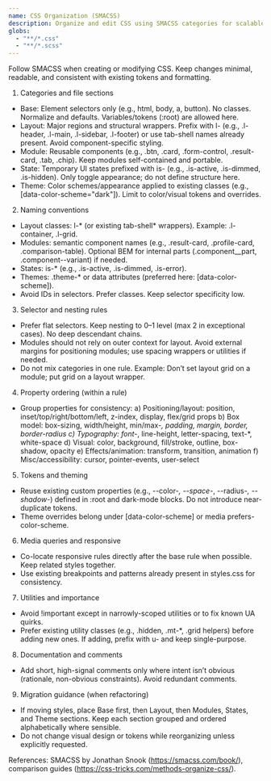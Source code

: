 ```yaml
---
name: CSS Organization (SMACSS)
description: Organize and edit CSS using SMACSS categories for scalable, maintainable styles.
globs:
  - "**/*.css"
  - "**/*.scss"
---
```


Follow SMACSS when creating or modifying CSS. Keep changes minimal, readable, and consistent with existing tokens and formatting.

1) Categories and file sections
- Base: Element selectors only (e.g., html, body, a, button). No classes. Normalize and defaults. Variables/tokens (:root) are allowed here.
- Layout: Major regions and structural wrappers. Prefix with l- (e.g., .l-header, .l-main, .l-sidebar, .l-footer) or use tab-shell names already present. Avoid component-specific styling.
- Module: Reusable components (e.g., .btn, .card, .form-control, .result-card, .tab, .chip). Keep modules self-contained and portable.
- State: Temporary UI states prefixed with is- (e.g., .is-active, .is-dimmed, .is-hidden). Only toggle appearance; do not define structure here.
- Theme: Color schemes/appearance applied to existing classes (e.g., [data-color-scheme="dark"]). Limit to color/visual tokens and overrides.

2) Naming conventions
- Layout classes: l-* (or existing tab-shell* wrappers). Example: .l-container, .l-grid.
- Modules: semantic component names (e.g., .result-card, .profile-card, .comparison-table). Optional BEM for internal parts (.component__part, .component--variant) if needed.
- States: is-* (e.g., .is-active, .is-dimmed, .is-error).
- Themes: .theme-* or data attributes (preferred here: [data-color-scheme]).
- Avoid IDs in selectors. Prefer classes. Keep selector specificity low.

3) Selector and nesting rules
- Prefer flat selectors. Keep nesting to 0–1 level (max 2 in exceptional cases). No deep descendant chains.
- Modules should not rely on outer context for layout. Avoid external margins for positioning modules; use spacing wrappers or utilities if needed.
- Do not mix categories in one rule. Example: Don’t set layout grid on a module; put grid on a layout wrapper.

4) Property ordering (within a rule)
- Group properties for consistency:
  a) Positioning/layout: position, inset/top/right/bottom/left, z-index, display, flex/grid props
  b) Box model: box-sizing, width/height, min/max-*, padding, margin, border, border-radius
  c) Typography: font-*, line-height, letter-spacing, text-*, white-space
  d) Visual: color, background, fill/stroke, outline, box-shadow, opacity
  e) Effects/animation: transform, transition, animation
  f) Misc/accessibility: cursor, pointer-events, user-select

5) Tokens and theming
- Reuse existing custom properties (e.g., --color-*, --space-*, --radius-*, --shadow-*) defined in :root and dark-mode blocks. Do not introduce near-duplicate tokens.
- Theme overrides belong under [data-color-scheme] or media prefers-color-scheme.

6) Media queries and responsive
- Co-locate responsive rules directly after the base rule when possible. Keep related styles together.
- Use existing breakpoints and patterns already present in styles.css for consistency.

7) Utilities and importance
- Avoid !important except in narrowly-scoped utilities or to fix known UA quirks.
- Prefer existing utility classes (e.g., .hidden, .mt-*, .grid helpers) before adding new ones. If adding, prefix with u- and keep single-purpose.

8) Documentation and comments
- Add short, high-signal comments only where intent isn’t obvious (rationale, non-obvious constraints). Avoid redundant comments.

9) Migration guidance (when refactoring)
- If moving styles, place Base first, then Layout, then Modules, States, and Theme sections. Keep each section grouped and ordered alphabetically where sensible.
- Do not change visual design or tokens while reorganizing unless explicitly requested.

References: SMACSS by Jonathan Snook (https://smacss.com/book/), comparison guides (https://css-tricks.com/methods-organize-css/).


